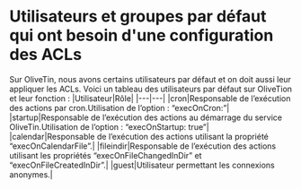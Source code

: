 # Utilisateurs et groupes par défaut qui ont besoin d'une configuration des ACLs

Sur OliveTin, nous avons certains utilisateurs par défaut et on doit aussi leur appliquer les ACLs.
Voici un tableau des utilisateurs par défaut sur OliveTion et leur fonction :
|Utilisateur|Rôle|
|---|---|
|cron|Responsable de l’exécution des actions par cron.Utilisation de l’option : “execOnCron:”|
|startup|Responsable de l’exécution des actions au démarrage du service OliveTin.Utilisation de l’option : “execOnStartup: true”|
|calendar|Responsable de l’exécution des actions utilisant la propriété “execOnCalendarFile”.|
|fileindir|Responsable de l’exécution des actions utilisant les propriétés “execOnFileChangedInDir” et “execOnFileCreatedInDir”.|
|guest|Utilisateur permettant les connexions anonymes.|
